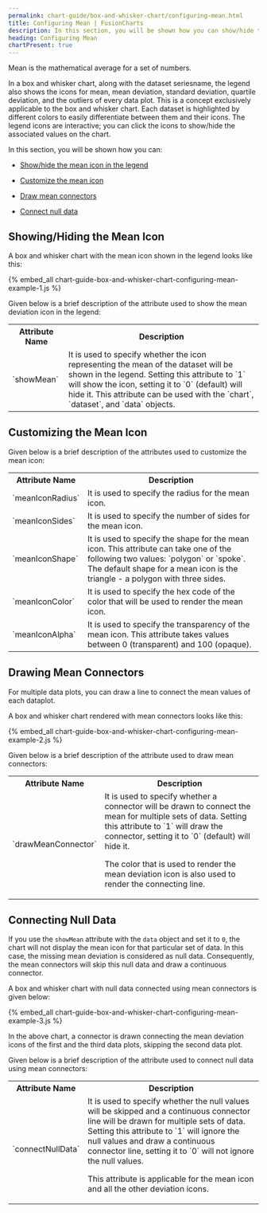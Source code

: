 ```yaml
---
permalink: chart-guide/box-and-whisker-chart/configuring-mean.html
title: Configuring Mean | FusionCharts
description: In this section, you will be shown how you can show/hide the mean icon in the legend, customize the mean icon, draw mean connectors and connect null data.
heading: Configuring Mean
chartPresent: true
---
```


Mean is the mathematical average for a set of numbers.

In a box and whisker chart, along with the dataset seriesname, the legend also shows the icons for mean, mean deviation, standard deviation, quartile deviation, and the outliers of every data plot. This is a concept exclusively applicable to the box and whisker chart. Each dataset is highlighted by different colors to easily differentiate between them and their icons. The legend icons are interactive; you can click the icons to show/hide the associated values on the chart.

In this section, you will be shown how you can:

* <a href="/chart-guide/box-and-whisker-chart/configuring-mean.html#showinghiding-the-mean-icon">Show/hide the mean icon in the legend</a>

* <a href="/chart-guide/box-and-whisker-chart/configuring-mean.html#customizing-the-mean-icon">Customize the mean icon</a>

* <a href="/chart-guide/box-and-whisker-chart/configuring-mean.html#drawing-mean-connectors">Draw mean connectors</a>

* <a href="/chart-guide/box-and-whisker-chart/configuring-mean.html#connecting-null-data">Connect null data</a>

## Showing/Hiding the Mean Icon

A box and whisker chart with the mean icon shown in the legend looks like this:

{% embed_all chart-guide-box-and-whisker-chart-configuring-mean-example-1.js %}

Given below is a brief description of the attribute used to show the mean deviation icon in the legend:

<table>
  <tr>
    <th>Attribute Name</th>
    <th>Description</th>
  </tr>
  <tr>
    <td>`showMean`</td>
    <td>It is used to specify whether the icon representing the mean of the dataset will be shown in the legend. Setting this attribute to `1` will show the icon, setting it to `0` (default) will hide it. This attribute can be used with the `chart`, `dataset`, and `data` objects.</td>
  </tr>
</table>


## Customizing the Mean Icon

Given below is a brief description of the attributes used to customize the mean icon:

<table>
  <tr>
    <th>Attribute Name</th>
    <th>Description</th>
  </tr>
  <tr>
    <td>`meanIconRadius`</td>
    <td>It is used to specify the radius for the mean icon.</td>
  </tr>
  <tr>
    <td>`meanIconSides`</td>
    <td>It is used to specify the number of sides for the mean icon.</td>
  </tr>
  <tr>
    <td>`meanIconShape`</td>
    <td>It is used to specify the shape for the mean icon. This attribute can take one of the following two values: `polygon` or `spoke`.  The default shape for a mean icon is the triangle - a polygon with three sides.</td>
  </tr>
  <tr>
    <td>`meanIconColor`</td>
    <td>It is used to specify the hex code of the color that will be used to render the mean icon.</td>
  </tr>
  <tr>
    <td>`meanIconAlpha`</td>
    <td>It is used to specify the transparency of the mean icon. This attribute takes values between 0 (transparent) and 100 (opaque).</td>
  </tr>
</table>


## Drawing Mean Connectors

For multiple data plots, you can draw a line to connect the mean values of each dataplot.

A box and whisker chart rendered with mean connectors looks like this:

{% embed_all chart-guide-box-and-whisker-chart-configuring-mean-example-2.js %}

Given below is a brief description of the attribute used to draw mean connectors:

<table>
  <tr>
    <th>Attribute Name</th>
    <th>Description</th>
  </tr>
  <tr>
    <td>`drawMeanConnector`</td>
    <td>It is used to specify whether a connector will be drawn to connect the mean for multiple sets of data. Setting this attribute to `1` will draw the connector, setting it to `0` (default) will hide it.

The color that is used to render the mean deviation icon is also used to render the connecting line.</td>
  </tr>
</table>


## Connecting Null Data

If you use the `showMean` attribute with the `data` object and set it to `0`, the chart will not display the mean icon for that particular set of data. In this case, the missing mean deviation is considered as null data. Consequently, the mean connectors will skip this null data and draw a continuous connector.

A box and whisker chart with null data connected using mean connectors is given below:

{% embed_all chart-guide-box-and-whisker-chart-configuring-mean-example-3.js %}

In the above chart, a connector is drawn connecting the mean deviation icons of the first and the third data plots, skipping the second data plot.


Given below is a brief description of the attribute used to connect null data using mean connectors:

<table>
  <tr>
    <th>Attribute Name</th>
    <th>Description</th>
  </tr>
  <tr>
    <td>`connectNullData`</td>
    <td>It is used to specify whether the null values will be skipped and a continuous connector line will be drawn for multiple sets of data. Setting this attribute to `1` will ignore the null values and draw a continuous connector line, setting it to `0` will not ignore the null values.

This attribute is applicable for the mean icon and all the other deviation icons.</td>
  </tr>
</table>